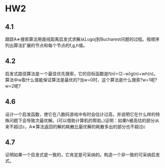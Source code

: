 # HW2

## 4.1

跟踪A∗搜索算法用直线距离启发式求解从Lugoj到Bucharest问题的过程。按顺序列出算法扩展的节点和每个节点的f,g,ℎ值。





## 4.2

启发式路径算法是一个最佳优先搜索，它的目标函数是f(n)=(2−w)g(n)+wℎ(n)。算法中w取什么值能保证算法是最优的?当w=0时，这个算法是什么搜索?w=1呢?w=2呢?





## 4.6

设计一个启发函数，使它在八数码游戏中有时会估计过高，并说明它在什么样的特殊问题下会导致次最优解。(可以借助计算机的帮助。)证明：如果ℎ被高估的部分从来不超过c，A∗算法返回的解的耗散比最优解的耗散多出的部分也不超过c



## 4.7

证明如果一个启发式是一致的，它肯定是可采纳的。构造一个非一致的可采纳启发式。